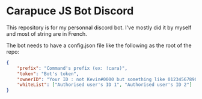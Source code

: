 # Carapuce JS Bot Discord

This repository is for my personnal discord bot. I've mostly did it by myself and most of string are in French.

The bot needs to have a config.json file like the following as the root of the repo:

```json
{
    "prefix": "Command's prefix (ex: !cara)",
    "token": "Bot's token",
    "ownerID": "Your ID : not Kevin#0000 but something like 012345678901234567",
    "whiteList": ["Authorised user's ID 1", "Authorised user's ID 2"]
}
```
